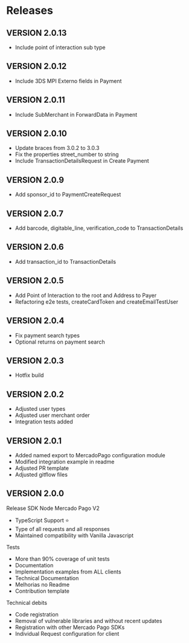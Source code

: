 # Releases

## VERSION 2.0.13
- Include point of interaction sub type

## VERSION 2.0.12
- Include 3DS MPI Externo fields in Payment

## VERSION 2.0.11
- Include SubMerchant in ForwardData in Payment

## VERSION 2.0.10
- Update braces from 3.0.2 to 3.0.3
- Fix the properties street_number to string
- Include TransactionDetailsRequest in Create Payment

## VERSION 2.0.9
- Add sponsor_id to PaymentCreateRequest

## VERSION 2.0.7
- Add barcode, digitable_line, verification_code to TransactionDetails

## VERSION 2.0.6
- Add transaction_id to TransactionDetails

## VERSION 2.0.5
- Add Point of Interaction to the root and Address to Payer
- Refactoring e2e tests, createCardToken and createEmailTestUser

## VERSION 2.0.4
- Fix payment search types
- Optional returns on payment search

## VERSION 2.0.3
- Hotfix build

## VERSION 2.0.2
- Adjusted user types
- Adjusted user merchant order
- Integration tests added

## VERSION 2.0.1
- Added named export to MercadoPago configuration module
- Modified integration example in readme
- Adjusted PR template
- Adjusted gitflow files

## VERSION 2.0.0

Release SDK Node Mercado Pago V2

- TypeScript Support ⭐️
- Type of all requests and all responses
- Maintained compatibility with Vanilla Javascript

Tests
- More than 90% coverage of unit tests
- Documentation
- Implementation examples from ALL clients
- Technical Documentation
- Melhorias no Readme
- Contribution template

Technical debits
- Code registration
- Removal of vulnerable libraries and without recent updates
- Registration with other Mercado Pago SDKs
- Individual Request configuration for client
